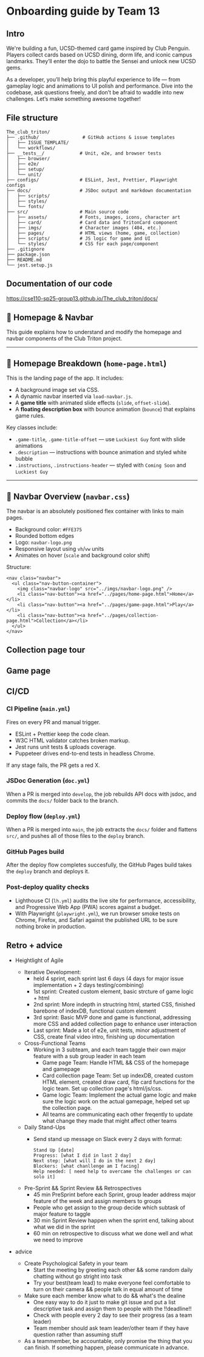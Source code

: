 # Onboarding guide by Team 13

## Intro
We're building a fun, UCSD-themed card game inspired by Club Penguin. Players collect cards based on UCSD dining, dorm life, and iconic campus landmarks. They’ll enter the dojo to battle the Sensei and unlock new UCSD gems.

As a developer, you’ll help bring this playful experience to life — from gameplay logic and animations to UI polish and performance. Dive into the codebase, ask questions freely, and don’t be afraid to waddle into new challenges. Let’s make something awesome together!

## File structure
```
The_club_triton/
├── .github/                # GitHub actions & issue templates
│   ├── ISSUE_TEMPLATE/
│   └── workflows/
├── __tests__/             # Unit, e2e, and browser tests
│   ├── browser/
│   ├── e2e/
│   ├── setup/
│   └── unit/
├── configs/               # ESLint, Jest, Prettier, Playwright configs
├── docs/                  # JSDoc output and markdown documentation
│   ├── scripts/
│   ├── styles/
│   └── fonts/
├── src/                   # Main source code
│   ├── assets/            # Fonts, images, icons, character art
│   ├── card/              # Card data and TritonCard component
│   ├── imgs/              # Character images (404, etc.)
│   ├── pages/             # HTML views (home, game, collection)
│   ├── scripts/           # JS logic for game and UI
│   └── styles/            # CSS for each page/component
├── .gitignore
├── package.json
├── README.md
└── jest.setup.js
```

## Documentation of our code
https://cse110-sp25-group13.github.io/The_club_triton/docs/

## 🧭 Homepage & Navbar

This guide explains how to understand and modify the homepage and navbar components of the Club Triton project.

---


## 🧠 Homepage Breakdown (`home-page.html`)

This is the landing page of the app. It includes:

- A background image set via CSS.
- A dynamic navbar inserted via `load-navbar.js`.
- A **game title** with animated slide effects (`slide`, `offset-slide`).
- A **floating description box** with bounce animation (`bounce`) that explains game rules.

Key classes include:

- `.game-title`, `.game-title-offset` — use `Luckiest Guy` font with slide animations
- `.description` — instructions with bounce animation and styled white bubble
- `.instructions`, `.instructions-header` — styled with `Coming Soon` and `Luckiest Guy`

---

## 🔼 Navbar Overview (`navbar.css`)

The navbar is an absolutely positioned flex container with links to main pages.

- Background color: `#FFE375`
- Rounded bottom edges
- Logo: `navbar-logo.png`
- Responsive layout using `vh`/`vw` units
- Animates on hover (`scale` and background color shift)

Structure:

```
<nav class="navbar">
  <ul class="nav-button-container">
    <img class="navbar-logo" src="../imgs/navbar-logo.png" />
    <li class="nav-button"><a href="../pages/home-page.html">Home</a></li>
    <li class="nav-button"><a href="../pages/game-page.html">Play</a></li>
    <li class="nav-button"><a href="../pages/collection-page.html">Collection</a></li>
  </ul>
</nav>
```
## Collection page tour

## Game page

## CI/CD

### CI Pipeline (``main.yml``)
Fires on every PR and manual trigger.
- ESLint + Prettier keep the code clean.
- W3C HTML validator catches broken markup.
- Jest runs unit tests & uploads coverage.
- Puppeteer drives end-to-end tests in headless Chrome.
  
If any stage fails, the PR gets a red X. 

### JSDoc Generation (``doc.yml``)
When a PR is merged into ``develop``, the job rebuilds API docs with jsdoc, and commits the ``docs/`` folder back to the branch.

### Deploy flow (``deploy.yml``)
When a PR is merged into ``main``, the job extracts the ``docs/`` folder and flattens ``src/``, and pushes all of those files to the ``deploy`` branch.

### GitHub Pages build
After the deploy flow completes succesfully, the GitHub Pages build takes the ``deploy`` branch and deploys it.

### Post-deploy quality checks
- Lighthouse CI (``lh.yml``) audits the live site for performance, accessibility, and Progressive Web App (PWA) scores against a budget. 
- With Playwright (``playwright.yml``), we run browser smoke tests on Chrome, Firefox, and Safari against the published URL to be sure nothing broke in production.

## Retro + advice

- Heightlight of Agile
  - Iterative Development:
      - held 4 sprint, each sprint last 6 days (4 days for major issue implementation + 2 days testing/combining)
      - 1st sprint: Created custom element, basic strcture of game logic + html
      - 2nd sprint: More indepth in structring html, started CSS, finished barebone of indexDB, functional custom element
      - 3rd sprint: Basic MVP done and game is functional, addressing more CSS and added collection page to enhance user interaction
      - Last sprint: Made a lot of e2e, unit tests, minor adjustment of CSS, create final video intro, finishing up documentation
  - Cross-Functional Teams
      - Working in 3 subteam, and each team taggle their own major feature with a sub group leader in each team
          - Game page Team: Handle HTML && CSS of the homepage and gamepage
          - Card collection page Team: Set up indexDB, created custom HTML element, created draw card, flip card functions for the logic team. Set up collection page's html/js/css.
          - Game logic Team: Implement the actual game logic and make sure the logic work on the actual gamepage, helped set up the collection page.
          - All teams are communicating each other freqently to update what change they made that might affect other teams
  - Daily Stand-Ups
      - Send stand up message on Slack every 2 days with format:
        
        ```
        Stand Up [date]
        Progress: [what I did in last 2 day]
        Next step: [what will I do in the next 2 day]
        Blockers: [what chanllenge am I facing]
        Help needed: [ need help to overcame the challenges or can solo it]
        ```
  - Pre-Sprint && Sprint Review && Retrospectives
      - 45 min PreSprint before each Sprint, group leader address major feature of the week and assign members to groups
      - People who get assign to the group decide which subtask of major feature to taggle
      - 30 min Sprint Review happen when the sprint end, talking about what we did in the sprint
      - 60 min on retrospective to discuss what we done well and what we need to improve

- advice
     - Create Psychological Safety in your team
         - Start the meeting by greeting each other && some random daily chatting without go stright into task
         - Try your best(team lead) to make everyone feel comfortable to turn on their camera && people talk in equal amount of time
     - Make sure each member know what to do && what's the dealine
         - One easy way to do it just to make git issue and put a list descriptive task and assign them to people with the !!deadline!!
         - Check with people every 2 day to see their progress (as a team leader)
         - Team member should ask team leader/other team if they have question rather than assuming stuff
     - As a teammember, be accountable, only promise the thing that you can finish. If something happen, please communicate in advance.
        
